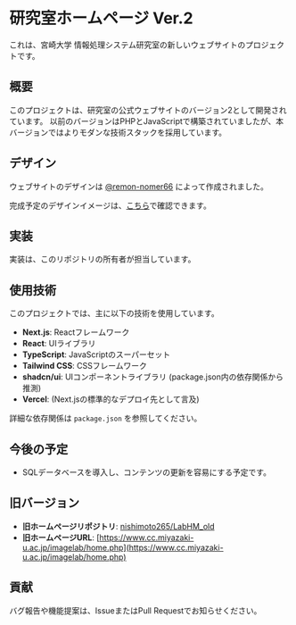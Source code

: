 # 研究室ホームページ Ver.2

これは、宮崎大学 情報処理システム研究室の新しいウェブサイトのプロジェクトです。

## 概要

このプロジェクトは、研究室の公式ウェブサイトのバージョン2として開発されています。
以前のバージョンはPHPとJavaScriptで構築されていましたが、本バージョンではよりモダンな技術スタックを採用しています。

## デザイン

ウェブサイトのデザインは [@remon-nomer66](https://github.com/remon-nomer66) によって作成されました。

完成予定のデザインイメージは、[こちら](public/logo-white.png)で確認できます。

## 実装

実装は、このリポジトリの所有者が担当しています。

## 使用技術

このプロジェクトでは、主に以下の技術を使用しています。

*   **Next.js**: Reactフレームワーク
*   **React**: UIライブラリ
*   **TypeScript**: JavaScriptのスーパーセット
*   **Tailwind CSS**: CSSフレームワーク
*   **shadcn/ui**: UIコンポーネントライブラリ (package.json内の依存関係から推測)
*   **Vercel**: (Next.jsの標準的なデプロイ先として言及)

詳細な依存関係は `package.json` を参照してください。

## 今後の予定

*   SQLデータベースを導入し、コンテンツの更新を容易にする予定です。

## 旧バージョン

*   **旧ホームページリポジトリ**: [nishimoto265/LabHM_old](https://github.com/nishimoto265/LabHM_old)
*   **旧ホームページURL**: [https://www.cc.miyazaki-u.ac.jp/imagelab/home.php](https://www.cc.miyazaki-u.ac.jp/imagelab/home.php)

## 貢献

バグ報告や機能提案は、IssueまたはPull Requestでお知らせください。 